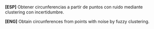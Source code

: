 **[ESP]** Obtener circunferencias a partir de puntos con ruido mediante clustering con incertidumbre.

**[ENG]** Obtain circunferences from points with noise by fuzzy clustering.
